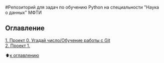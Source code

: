#Репозиторий для задач по обучению Python на специальности "Наука о данных" МФТИ

## Оглавление  
[1. Проект 0. Угадай число/Обучение работы с Git]([.README.md#Описание-проекта](https://github.com/Niktyav/mipt_ds_masters/tree/master/Project_0))  
[2. Проект 1.](.README.md#)  

:arrow_up:[к оглавлению](.README.md#Оглавление)
